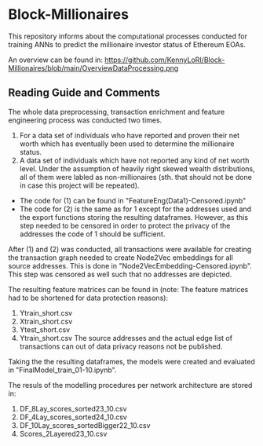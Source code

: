 # Block-Millionaires
This repository informs about the computational processes conducted for training ANNs to predict the millionaire investor status of Ethereum EOAs.

An overview can be found in: https://github.com/KennyLoRI/Block-Millionaires/blob/main/OverviewDataProcessing.png

## Reading Guide and Comments
The whole data preprocessing, transaction enrichment and feature engineering process was conducted two times. 
1. For a data set of individuals who have reported and proven their net worth which has eventually been used to determine the millionaire status. 
2. A data set of individuals which have not reported any kind of net worth level. Under the assumption of heavily right skewed wealth distributions, all of them were labled as non-millionaires (sth. that should not be done in case this project will be repeated).

- The code for (1) can be found in "FeatureEng(Data1)-Censored.ipynb"
- The code for (2) is the same as for 1 except for the addresses used and the export functions storing the resulting dataframes. However, as this step needed to be censored in order to protect the privacy of the addresses the code of 1 should be sufficient.

After (1) and (2) was conducted, all transactions were available for creating the transaction graph needed to create Node2Vec embeddings for all source addresses. This is done in "Node2VecEmbedding-Censored.ipynb". This step was censored as well such that no addresses are depicted.

The resulting feature matrices can be found in (note: The feature matrices had to be shortened for data protection reasons): 
1. Ytrain_short.csv
2. Xtrain_short.csv
3. Ytest_short.csv
4. Ytrain_short.csv
The source addresses and the actual edge list of transactions can out of data privacy reasons not be published.

Taking the the resulting dataframes, the models were created and evaluated in "FinalModel_train_01-10.ipynb". 

The resuls of the modelling procedures per network architecture are stored in: 
1. DF_8Lay_scores_sorted23_10.csv
2. DF_4Lay_scores_sorted24_10.csv
3. DF_10Lay_scores_sortedBigger22_10.csv
4. Scores_2Layered23_10.csv




